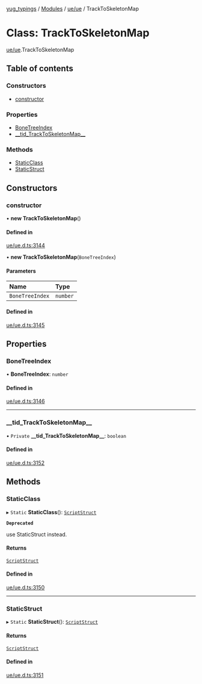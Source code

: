 [yug_typings](../README.md) / [Modules](../modules.md) / [ue/ue](../modules/ue_ue.md) / TrackToSkeletonMap

# Class: TrackToSkeletonMap

[ue/ue](../modules/ue_ue.md).TrackToSkeletonMap

## Table of contents

### Constructors

- [constructor](ue_ue.TrackToSkeletonMap.md#constructor)

### Properties

- [BoneTreeIndex](ue_ue.TrackToSkeletonMap.md#bonetreeindex)
- [\_\_tid\_TrackToSkeletonMap\_\_](ue_ue.TrackToSkeletonMap.md#__tid_tracktoskeletonmap__)

### Methods

- [StaticClass](ue_ue.TrackToSkeletonMap.md#staticclass)
- [StaticStruct](ue_ue.TrackToSkeletonMap.md#staticstruct)

## Constructors

### constructor

• **new TrackToSkeletonMap**()

#### Defined in

[ue/ue.d.ts:3144](https://github.com/YugMetaverse/yug_typings/blob/b7d9b19/ue/ue.d.ts#L3144)

• **new TrackToSkeletonMap**(`BoneTreeIndex`)

#### Parameters

| Name | Type |
| :------ | :------ |
| `BoneTreeIndex` | `number` |

#### Defined in

[ue/ue.d.ts:3145](https://github.com/YugMetaverse/yug_typings/blob/b7d9b19/ue/ue.d.ts#L3145)

## Properties

### BoneTreeIndex

• **BoneTreeIndex**: `number`

#### Defined in

[ue/ue.d.ts:3146](https://github.com/YugMetaverse/yug_typings/blob/b7d9b19/ue/ue.d.ts#L3146)

___

### \_\_tid\_TrackToSkeletonMap\_\_

• `Private` **\_\_tid\_TrackToSkeletonMap\_\_**: `boolean`

#### Defined in

[ue/ue.d.ts:3152](https://github.com/YugMetaverse/yug_typings/blob/b7d9b19/ue/ue.d.ts#L3152)

## Methods

### StaticClass

▸ `Static` **StaticClass**(): [`ScriptStruct`](ue_ue.ScriptStruct.md)

**`Deprecated`**

use StaticStruct instead.

#### Returns

[`ScriptStruct`](ue_ue.ScriptStruct.md)

#### Defined in

[ue/ue.d.ts:3150](https://github.com/YugMetaverse/yug_typings/blob/b7d9b19/ue/ue.d.ts#L3150)

___

### StaticStruct

▸ `Static` **StaticStruct**(): [`ScriptStruct`](ue_ue.ScriptStruct.md)

#### Returns

[`ScriptStruct`](ue_ue.ScriptStruct.md)

#### Defined in

[ue/ue.d.ts:3151](https://github.com/YugMetaverse/yug_typings/blob/b7d9b19/ue/ue.d.ts#L3151)
